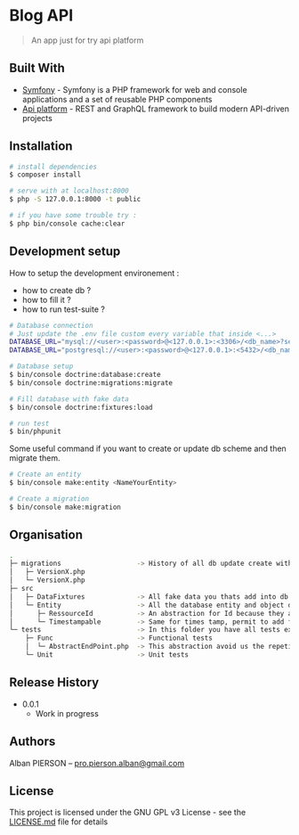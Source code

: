 # Blog API

> An app just for try api platform

[comment]: <> (Deploy with heroku available at : <https://mycalendapp.herokuapp.com/>)

## Built With

* [Symfony](https://github.com/symfony/symfony) - Symfony is a PHP framework for web and console applications and a set of reusable PHP components
* [Api platform](https://github.com/api-platform/api-platform) - REST and GraphQL framework to build modern API-driven projects

## Installation

```bash
# install dependencies
$ composer install

# serve with at localhost:8000
$ php -S 127.0.0.1:8000 -t public

# if you have some trouble try :
$ php bin/console cache:clear
```

## Development setup

How to setup the development environement : 
 - how to create db ?
 - how to fill it ?
 - how to run test-suite ?

```bash
# Database connection
# Just update the .env file custom every variable that inside <...>
DATABASE_URL="mysql://<user>:<password>@<127.0.0.1>:<3306>/<db_name>?serverVersion=5.7"
DATABASE_URL="postgresql://<user>:<password>@<127.0.0.1>:<5432>/<db_name>?serverVersion=13&charset=utf8"

# Database setup
$ bin/console doctrine:database:create
$ bin/console doctrine:migrations:migrate

# Fill database with fake data
$ bin/console doctrine:fixtures:load

# run test
$ bin/phpunit
```

Some useful command if you want to create or update db scheme and then migrate them.
```bash
# Create an entity
$ bin/console make:entity <NameYourEntity>

# Create a migration
$ bin/console make:migration
```

## Organisation
```bash
.
├─ migrations                   -> History of all db update create with the command : $ bin/console make:migration
│   ├─ VersionX.php
│   └─ VersionX.php
├─ src
│   ├─ DataFixtures             -> All fake data you thats add into db when u execute : $ bin/console doctrine:fixtures:load
│   └─ Entity                   -> All the database entity and object definition are store here
│      ├─ RessourceId           -> An abstraction for Id because they are in all entity 
│      └─ Timestampable         -> Same for times tamp, permit to add field createdAt ans updatedAt in all entity 
└─ tests                        -> In this folder you have all tests executed with the command : $ bin/phpunit
    ├─ Func                     -> Functional tests
    │  └─ AbstractEndPoint.php  -> This abstraction avoid us the repetitive action to create one client foreach functional test
    └─ Unit                     -> Unit tests
```

## Release History

* 0.0.1
    * Work in progress

## Authors

Alban PIERSON – pro.pierson.alban@gmail.com

## License

This project is licensed under the GNU GPL v3 License - see the [LICENSE.md](LICENSE.md) file for details
